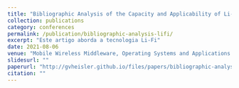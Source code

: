 ```yaml
---
title: "Bibliographic Analysis of the Capacity and Applicability of Li-Fi Networks"
collection: publications
category: conferences
permalink: /publication/bibliographic-analysis-lifi/
excerpt: "Este artigo aborda a tecnologia Li-Fi"
date: 2021-08-06
venue: "Mobile Wireless Middleware, Operating Systems and Applications: 10th International Conference on Mobile Wireless Middleware, Operating Systems and Applications (MOBILWARE 2021)"
slidesurl: ""
paperurl: "http://gvheisler.github.io/files/papers/bibliographic-analysis-lifi.pdf"
citation: ""
---
```

